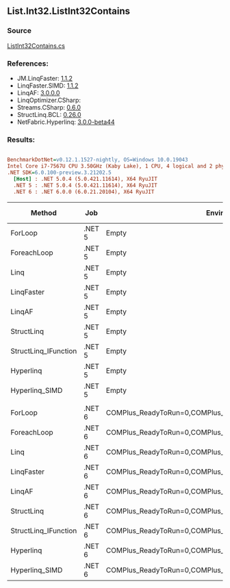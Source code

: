 ﻿## List.Int32.ListInt32Contains

### Source
[ListInt32Contains.cs](../LinqBenchmarks/List/Int32/ListInt32Contains.cs)

### References:
- JM.LinqFaster: [1.1.2](https://www.nuget.org/packages/JM.LinqFaster/1.1.2)
- LinqFaster.SIMD: [1.1.2](https://www.nuget.org/packages/LinqFaster.SIMD/1.0.3)
- LinqAF: [3.0.0.0](https://www.nuget.org/packages/LinqAF/3.0.0.0)
- LinqOptimizer.CSharp: [](https://www.nuget.org/packages/LinqOptimizer.CSharp/)
- Streams.CSharp: [0.6.0](https://www.nuget.org/packages/Streams.CSharp/0.6.0)
- StructLinq.BCL: [0.26.0](https://www.nuget.org/packages/StructLinq/0.26.0)
- NetFabric.Hyperlinq: [3.0.0-beta44](https://www.nuget.org/packages/NetFabric.Hyperlinq/3.0.0-beta44)

### Results:
``` ini

BenchmarkDotNet=v0.12.1.1527-nightly, OS=Windows 10.0.19043
Intel Core i7-7567U CPU 3.50GHz (Kaby Lake), 1 CPU, 4 logical and 2 physical cores
.NET SDK=6.0.100-preview.3.21202.5
  [Host] : .NET 5.0.4 (5.0.421.11614), X64 RyuJIT
  .NET 5 : .NET 5.0.4 (5.0.421.11614), X64 RyuJIT
  .NET 6 : .NET 6.0.0 (6.0.21.20104), X64 RyuJIT


```
|               Method |    Job |                                                   EnvironmentVariables |  Runtime | Count |      Mean |    Error |   StdDev | Ratio | RatioSD |  Gen 0 | Gen 1 | Gen 2 | Allocated |
|--------------------- |------- |----------------------------------------------------------------------- |--------- |------ |----------:|---------:|---------:|------:|--------:|-------:|------:|------:|----------:|
|              ForLoop | .NET 5 |                                                                  Empty | .NET 5.0 |   100 | 109.69 ns | 0.263 ns | 0.233 ns |  1.00 |    0.00 |      - |     - |     - |         - |
|          ForeachLoop | .NET 5 |                                                                  Empty | .NET 5.0 |   100 | 221.01 ns | 0.716 ns | 0.635 ns |  2.01 |    0.01 |      - |     - |     - |         - |
|                 Linq | .NET 5 |                                                                  Empty | .NET 5.0 |   100 |  28.82 ns | 0.131 ns | 0.122 ns |  0.26 |    0.00 |      - |     - |     - |         - |
|           LinqFaster | .NET 5 |                                                                  Empty | .NET 5.0 |   100 |  27.26 ns | 0.069 ns | 0.058 ns |  0.25 |    0.00 |      - |     - |     - |         - |
|               LinqAF | .NET 5 |                                                                  Empty | .NET 5.0 |   100 |  25.66 ns | 0.087 ns | 0.073 ns |  0.23 |    0.00 |      - |     - |     - |         - |
|           StructLinq | .NET 5 |                                                                  Empty | .NET 5.0 |   100 |  73.98 ns | 0.263 ns | 0.233 ns |  0.67 |    0.00 | 0.0153 |     - |     - |      32 B |
| StructLinq_IFunction | .NET 5 |                                                                  Empty | .NET 5.0 |   100 |  85.53 ns | 0.220 ns | 0.195 ns |  0.78 |    0.00 |      - |     - |     - |         - |
|            Hyperlinq | .NET 5 |                                                                  Empty | .NET 5.0 |   100 |  30.64 ns | 0.121 ns | 0.101 ns |  0.28 |    0.00 |      - |     - |     - |         - |
|       Hyperlinq_SIMD | .NET 5 |                                                                  Empty | .NET 5.0 |   100 |  26.21 ns | 0.059 ns | 0.052 ns |  0.24 |    0.00 |      - |     - |     - |         - |
|                      |        |                                                                        |          |       |           |          |          |       |         |        |       |       |           |
|              ForLoop | .NET 6 | COMPlus_ReadyToRun=0,COMPlus_TC_QuickJitForLoops=1,COMPlus_TieredPGO=1 | .NET 6.0 |   100 | 109.66 ns | 0.247 ns | 0.219 ns |  1.00 |    0.00 |      - |     - |     - |         - |
|          ForeachLoop | .NET 6 | COMPlus_ReadyToRun=0,COMPlus_TC_QuickJitForLoops=1,COMPlus_TieredPGO=1 | .NET 6.0 |   100 | 163.30 ns | 0.587 ns | 0.520 ns |  1.49 |    0.01 |      - |     - |     - |         - |
|                 Linq | .NET 6 | COMPlus_ReadyToRun=0,COMPlus_TC_QuickJitForLoops=1,COMPlus_TieredPGO=1 | .NET 6.0 |   100 |  34.37 ns | 0.157 ns | 0.139 ns |  0.31 |    0.00 |      - |     - |     - |         - |
|           LinqFaster | .NET 6 | COMPlus_ReadyToRun=0,COMPlus_TC_QuickJitForLoops=1,COMPlus_TieredPGO=1 | .NET 6.0 |   100 |  33.02 ns | 0.082 ns | 0.069 ns |  0.30 |    0.00 |      - |     - |     - |         - |
|               LinqAF | .NET 6 | COMPlus_ReadyToRun=0,COMPlus_TC_QuickJitForLoops=1,COMPlus_TieredPGO=1 | .NET 6.0 |   100 |  32.51 ns | 0.120 ns | 0.106 ns |  0.30 |    0.00 |      - |     - |     - |         - |
|           StructLinq | .NET 6 | COMPlus_ReadyToRun=0,COMPlus_TC_QuickJitForLoops=1,COMPlus_TieredPGO=1 | .NET 6.0 |   100 |  73.71 ns | 1.532 ns | 2.430 ns |  0.69 |    0.02 | 0.0153 |     - |     - |      32 B |
| StructLinq_IFunction | .NET 6 | COMPlus_ReadyToRun=0,COMPlus_TC_QuickJitForLoops=1,COMPlus_TieredPGO=1 | .NET 6.0 |   100 |  60.11 ns | 0.250 ns | 0.234 ns |  0.55 |    0.00 |      - |     - |     - |         - |
|            Hyperlinq | .NET 6 | COMPlus_ReadyToRun=0,COMPlus_TC_QuickJitForLoops=1,COMPlus_TieredPGO=1 | .NET 6.0 |   100 |  31.58 ns | 0.072 ns | 0.056 ns |  0.29 |    0.00 |      - |     - |     - |         - |
|       Hyperlinq_SIMD | .NET 6 | COMPlus_ReadyToRun=0,COMPlus_TC_QuickJitForLoops=1,COMPlus_TieredPGO=1 | .NET 6.0 |   100 |  22.83 ns | 0.055 ns | 0.052 ns |  0.21 |    0.00 |      - |     - |     - |         - |
